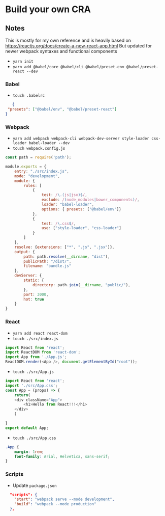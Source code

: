 # Build your own CRA

## Notes 
This is mostly for my own reference and is heavily based on https://reactjs.org/docs/create-a-new-react-app.html
But updated for newer webpack syntaxes and functional components

* `yarn init` 
* `yarn add @babel/core @babel/cli @babel/preset-env @babel/preset-react --dev`

### Babel 
* `touch .babelrc`
 ```json
    {
  "presets": ["@babel/env", "@babel/preset-react"]
}

``` 
### Webpack
* `yarn add webpack webpack-cli webpack-dev-server style-loader css-loader babel-loader --dev`
* `touch webpack.config.js` 
```js
const path = require('path');

module.exports = {
    entry: "./src/index.js", 
    mode: "development", 
    module: {
        rules: [
            {
                test: /\.(js|jsx)$/,
                exclude: /(node_modules|bower_components)/,
                loader: "babel-loader",
                options: { presets: ["@babel/env"]}
            },
            {
                test: /\.css$/,
                use: ["style-loader", "css-loader"]
            }
        ]
    },
    resolve: {extensions: ["*", ".js", ".jsx"]},
    output: {
        path: path.resolve(__dirname, "dist"), 
        publicPath: "/dist/",
        filename: "bundle.js"
    }, 
    devServer: {
        static: {
            directory: path.join(__dirname, "public/"),
        },
        port: 3000, 
        hot: true
    }
}
```
### React
* `yarn add react react-dom`
* `touch ./src/index.js`
```js
import React from 'react';
import ReactDOM from 'react-dom';
import App from './App.js';
ReactDOM.render(<App />, document.getElementById("root"));

```

* `touch ./src/App.js`
```js
import React from 'react';
import './src/App.css';
const App = (props) => {
    return(
    <div className="App">
        <h1>Hello from React!!!</h1>
    </div>
    )

}
export default App;
```
* `touch ./src/App.css`
```css
.App {
    margin: 1rem;
    font-family: Arial, Helvetica, sans-serif;
}
```

### Scripts
* Update `package.json`
```json
  "scripts": {
    "start": "webpack serve --mode development", 
    "build": "webpack --mode production"
  },
  ```
